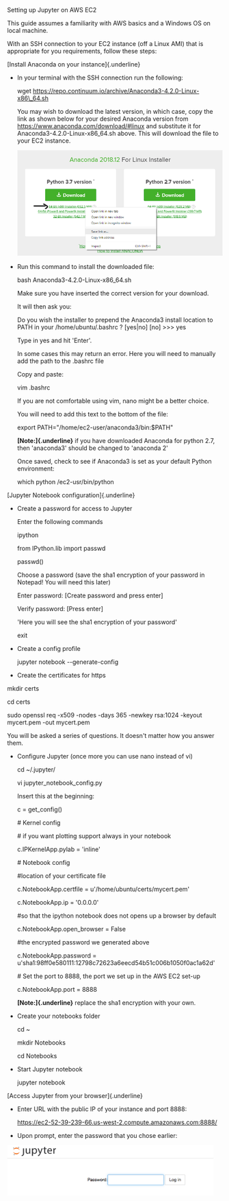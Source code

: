 Setting up Jupyter on AWS EC2

This guide assumes a familiarity with AWS basics and a Windows OS on
local machine.

With an SSH connection to your EC2 instance (off a Linux AMI) that is
appropriate for you requirements, follow these steps:

[Install Anaconda on your instance]{.underline}

-   In your terminal with the SSH connection run the following:

    wget
    https://repo.continuum.io/archive/Anaconda3-4.2.0-Linux-x86\_64.sh

    You may wish to download the latest version, in which case, copy the
    link as shown below for your desired Anaconda version from
    <https://www.anaconda.com/download/#linux> and substitute it for
    Anaconda3-4.2.0-Linux-x86\_64.sh above. This will download the file
    to your EC2 instance.

    ![](image1.png)

-   Run this command to install the downloaded file:

    bash Anaconda3-4.2.0-Linux-x86\_64.sh

    Make sure you have inserted the correct version for your download.

    It will then ask you:

    Do you wish the installer to prepend the Anaconda3 install location
    to PATH in your /home/ubuntu/.bashrc ? \[yes\|no\] \[no\] \>\>\> yes

    Type in yes and hit 'Enter'.

    In some cases this may return an error. Here you will need to
    manually add the path to the .bashrc file

    Copy and paste:

    vim .bashrc

    If you are not comfortable using vim, nano might be a better choice.

    You will need to add this text to the bottom of the file:

    export PATH=\"/home/ec2-user/anaconda3/bin:\$PATH\"

    **[Note:]{.underline}** if you have downloaded Anaconda for python
    2.7, then 'anaconda3' should be changed to 'anaconda 2'

    Once saved, check to see if Anaconda3 is set as your default Python
    environment:

    which python /ec2-usr/bin/python

[Jupyter Notebook configuration]{.underline}

-   Create a password for access to Jupyter

    Enter the following commands

    ipython

    from IPython.lib import passwd

    passwd()

    Choose a password (save the sha1 encryption of your password in
    Notepad! You will need this later)

    Enter password: \[Create password and press enter\] 

    Verify password: \[Press enter\]

    'Here you will see the sha1 encryption of your password\'

    exit

-   Create a config profile

    jupyter notebook \--generate-config

-   Create the certificates for https

mkdir certs

cd certs

sudo openssl req -x509 -nodes -days 365 -newkey rsa:1024 -keyout
mycert.pem -out mycert.pem

You will be asked a series of questions. It doesn't matter how you
answer them.

-   Configure Jupyter (once more you can use nano instead of vi)

    cd \~/.jupyter/

    vi jupyter\_notebook\_config.py

    Insert this at the beginning:

    c = get\_config()

    \# Kernel config

    \# if you want plotting support always in your notebook

    c.IPKernelApp.pylab = \'inline\'

    \# Notebook config

    \#location of your certificate file

    c.NotebookApp.certfile = u\'/home/ubuntu/certs/mycert.pem\'

    c.NotebookApp.ip = \'0.0.0.0\'

    \#so that the ipython notebook does not opens up a browser by
    default

    c.NotebookApp.open\_browser = False

    \#the encrypted password we generated above

    c.NotebookApp.password =
    u\'sha1:98ff0e580111:12798c72623a6eecd54b51c006b1050f0ac1a62d\'

    \# Set the port to 8888, the port we set up in the AWS EC2 set-up

    c.NotebookApp.port = 8888

    **[Note:]{.underline}** replace the sha1 encryption with your own.

-   Create your notebooks folder

    cd \~

    mkdir Notebooks

    cd Notebooks

-   Start Jupyter notebook

    jupyter notebook

[Access Jupyter from your browser]{.underline}

-   Enter URL with the public IP of your instance and port 8888:

    https://ec2-52-39-239-66.us-west-2.compute.amazonaws.com:8888/

-   Upon prompt, enter the password that you chose earlier:

![](image2.png)
